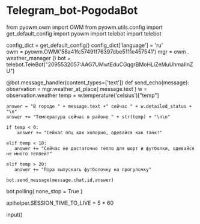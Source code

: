 # Telegram_bot-PogodaBot
from pyowm.owm import OWM
from pyowm.utils.config import get_default_config
import pyowm
import telebot
import telebot

config_dict = get_default_config()
config_dict['language'] = 'ru'  
owm = pyowm.OWM('58a41fc57491f76397dbe5111e457541') 
mgr  =  owm . weather_manager ()
bot = telebot.TeleBot("2095532057:AAG7UMwtEduCGqgrBMoHLiZeMuUhmaIInZU")


@bot.message_handler(content_types=['text'])
def send_echo(message):
    observation = mgr.weather_at_place( message.text )
    w = observation.weather
    temp = w.temperature('celsius')["temp"]

    answer = "В городе " + message.text +" сейчас " + w.detailed_status + "\n"
    answer += "Температура сейчас в районе " + str(temp) + "\n\n" 

    if temp < 0:
        answer += "Сейчас ппц как холодно, одевайся как танк!"

    elif temp < 10:
       answer += "Сейчас не достаточно тепло для шорт и футболки, одевайся не много теплей!"

    elif temp > 20:
       answer += "Пора выпускать футболочку на прогулочку"

    bot.send_message(message.chat.id,answer) 
	

bot.polling( none_stop = True )

apihelper.SESSION_TIME_TO_LIVE = 5 * 60



input()


